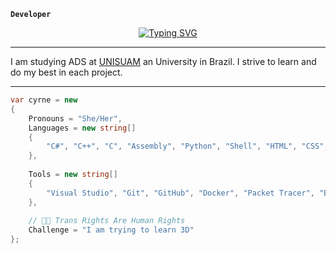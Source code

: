 **`Developer`**

<div align="center">
  <a href="https://git.io/typing-svg">
    <img src="https://readme-typing-svg.demolab.com?font=Fira+Code&weight=500&size=22&pause=1000&color=FF00F6&center=true&vCenter=true&random=false&width=524&lines=%E2%8A%B9+Welcome+%E2%8A%B9+" alt="Typing SVG">
  </a>
</div>

---

<div align="left">
<p>I am studying ADS at <a href="https://www.unisuam.edu.br/">UNISUAM</a> an University in Brazil. I strive to learn and do my best in each project.</p>
</div>

___
  
```c#
var cyrne = new
{
    Pronouns = "She/Her",
    Languages = new string[] 
    { 
        "C#", "C++", "C", "Assembly", "Python", "Shell", "HTML", "CSS", "JavaScript", ".NET", "Unity" 
    },
    
    Tools = new string[] 
    { 
        "Visual Studio", "Git", "GitHub", "Docker", "Packet Tracer", "Bootstrap", "Linux" 
    },
    
    // 🏳️‍⚧ Trans Rights Are Human Rights
    Challenge = "I am trying to learn 3D"
};

```
